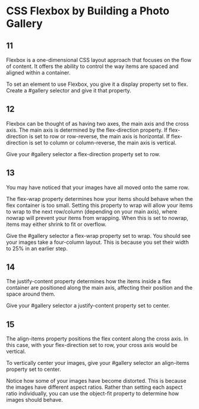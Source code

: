 # CSS Flexbox by Building a Photo Gallery

## 11

Flexbox is a one-dimensional CSS layout approach that focuses on the flow of content. It offers the ability to control the way items are spaced and aligned within a container.

To set an element to use Flexbox, you give it a display property set to flex. Create a #gallery selector and give it that property.

## 12

Flexbox can be thought of as having two axes, the main axis and the cross axis. The main axis is determined by the flex-direction property. If flex-direction is set to row or row-reverse, the main axis is horizontal. If flex-direction is set to column or column-reverse, the main axis is vertical.

Give your #gallery selector a flex-direction property set to row.

## 13

You may have noticed that your images have all moved onto the same row.

The flex-wrap property determines how your items should behave when the flex container is too small. Setting this property to wrap will allow your items to wrap to the next row/column (depending on your main axis), where nowrap will prevent your items from wrapping. When this is set to nowrap, items may either shrink to fit or overflow.

Give the #gallery selector a flex-wrap property set to wrap. You should see your images take a four-column layout. This is because you set their width to 25% in an earlier step.

## 14 

The justify-content property determines how the items inside a flex container are positioned along the main axis, affecting their position and the space around them.

Give your #gallery selector a justify-content property set to center.

## 15 

The align-items property positions the flex content along the cross axis. In this case, with your flex-direction set to row, your cross axis would be vertical.

To vertically center your images, give your #gallery selector an align-items property set to center.

Notice how some of your images have become distorted. This is because the images have different aspect ratios. Rather than setting each aspect ratio individually, you can use the object-fit property to determine how images should behave.
